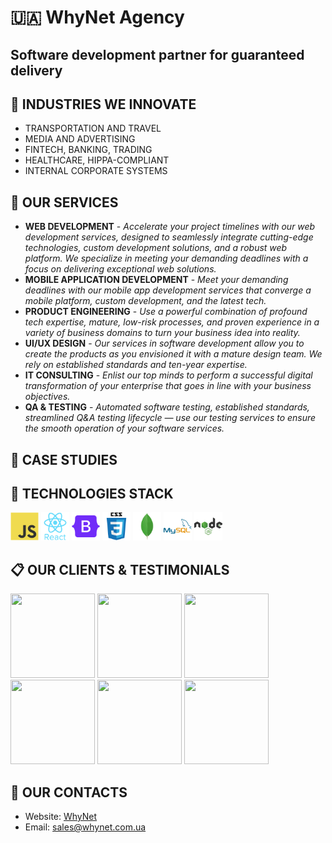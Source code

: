 # 🇺🇦 WhyNet Agency
## Software development partner for guaranteed delivery


## 🌟 INDUSTRIES WE INNOVATE
- TRANSPORTATION AND TRAVEL
- MEDIA AND ADVERTISING
- FINTECH, BANKING, TRADING
- HEALTHCARE, HIPPA-COMPLIANT
- INTERNAL CORPORATE SYSTEMS


## 📂 OUR SERVICES
- **WEB DEVELOPMENT** - *Accelerate your project timelines with our web development services, designed to seamlessly integrate cutting-edge technologies, custom development solutions, and a robust web platform. We specialize in meeting your demanding deadlines with a focus on delivering exceptional web solutions.*
- **MOBILE APPLICATION DEVELOPMENT** - *Meet your demanding deadlines with our mobile app development services that converge a mobile platform, custom development, and the latest tech.* 
- **PRODUCT ENGINEERING** - *Use a powerful combination of profound tech expertise, mature, low-risk processes, and proven experience in a variety of business domains to turn your business idea into reality.*
- **UI/UX DESIGN** - *Our services in software development allow you to create the products as you envisioned it with a mature design team. We rely on established standards and ten-year expertise.*
- **IT CONSULTING** - *Enlist our top minds to perform a successful digital transformation of your enterprise that goes in line with your business objectives.*
- **QA & TESTING** - *Automated software testing, established standards, streamlined Q&A testing lifecycle — use our testing services to ensure the smooth operation of your software services.*


## 💼 CASE STUDIES


## 🚀 TECHNOLOGIES STACK
<p align="left" dir="auto">
<img src="https://raw.githubusercontent.com/devicons/devicon/master/icons/javascript/javascript-original.svg" alt="javascript" width="45" height="45" style="max-width: 100%;">
<img src="https://raw.githubusercontent.com/devicons/devicon/master/icons/react/react-original-wordmark.svg" alt="react" width="45" height="45" style="max-width: 100%;">
<img src="https://raw.githubusercontent.com/devicons/devicon/master/icons/bootstrap/bootstrap-plain.svg" alt="bootstrap" width="45" height="45" style="max-width: 100%;">
<img src="https://raw.githubusercontent.com/devicons/devicon/master/icons/css3/css3-original-wordmark.svg" alt="css3" width="45" height="45" style="max-width: 100%;">
<img src="https://raw.githubusercontent.com/devicons/devicon/master/icons/mongodb/mongodb-original.svg" alt="mongodb" width="45" height="45" style="max-width: 100%;">
<img src="https://raw.githubusercontent.com/devicons/devicon/master/icons/mysql/mysql-original-wordmark.svg" alt="mysql" width="45" height="45" style="max-width: 100%;">
<img src="https://raw.githubusercontent.com/devicons/devicon/master/icons/nodejs/nodejs-original-wordmark.svg" alt="nodejs" width="45" height="45" style="max-width: 100%;">
</p>

## 📋 OUR CLIENTS & TESTIMONIALS
<p align="left" dir="auto">
<img src="https://whynet.agency/wp-content/uploads/2024/01/ovodu_en.jpg" width="135" height="135"  style="max-width: 100%;">
<img src="https://whynet.agency/wp-content/uploads/2024/01/calidad_en.jpg" width="135" height="135"  style="max-width: 100%;">
<img src="https://whynet.agency/wp-content/uploads/2024/01/waves-case.png" width="135" height="135"  style="max-width: 100%;">
<img src="https://whynet.agency/wp-content/uploads/2023/12/adf%D1%8C%D1%88%D1%82.png" width="135" height="135"  style="max-width: 100%;">
<img src="https://whynet.agency/wp-content/uploads/2023/12/respect-mebel.png" width="135" height="135"  style="max-width: 100%;">
<img src="https://whynet.agency/wp-content/uploads/2023/12/cyber.png" width="135" height="135"  style="max-width: 100%;">
</p>

## 📇 OUR CONTACTS
- Website: [WhyNet](https://en.whynet.com.ua)
- Email: sales@whynet.com.ua
